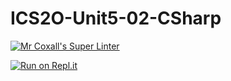 # ICS2O-Unit5-02-CSharp

[![Mr Coxall's Super Linter](https://github.com/Timothy-Manwell/ICS2O-Unit5-02-CSharp/workflows/Mr%20Coxall's%20Super%20Linter/badge.svg)](https://github.com/Timothy-Manwell/ICS2O-Unit5-02-CSharp/actions/)

[![Run on Repl.it](https://repl.it/badge/github/Timothy-Manwell/ICS2O-Unit5-02-CSharp)](https://repl.it/github/Timothy-Manwell/ICS2O-Unit5-02-CSharp)
